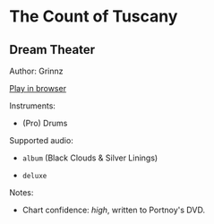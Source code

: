 # The Count of Tuscany

## Dream Theater

Author: Grinnz

[Play in browser](http://pages.cs.wisc.edu/~tolly/customs/?title=the-count-of-tuscany&artist=dream-theater)

Instruments:

  * (Pro) Drums

Supported audio:

  * `album` (Black Clouds & Silver Linings)

  * `deluxe`

Notes:

  * Chart confidence: *high*, written to Portnoy's DVD.

